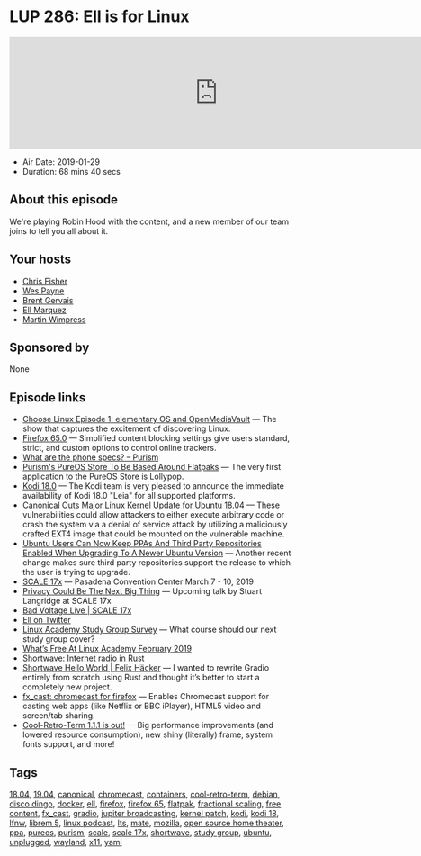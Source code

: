 # LUP 286: Ell is for Linux

<iframe src="https://player.fireside.fm/v2/RUkczH-V+cdOLScyT?theme=dark" width="740" height="200" frameborder="0" scrolling="no"></iframe>

* Air Date: 2019-01-29
* Duration: 68 mins 40 secs

## About this episode

We're playing Robin Hood with the content, and a new member of our team joins to tell you all about it.

## Your hosts
* [Chris Fisher](https://linuxunplugged.com/hosts/chrislas)
* [Wes Payne](https://linuxunplugged.com/hosts/wes)
* [Brent Gervais](https://linuxunplugged.com/guests/brentgervais)
* [Ell Marquez](https://linuxunplugged.com/guests/ell)
* [Martin Wimpress](https://linuxunplugged.com/guests/martinwimpress)

## Sponsored by

None



## Episode links

  * [Choose Linux Episode 1: elementary OS and OpenMediaVault](https://chooselinux.show/1 "Choose Linux Episode 1: elementary OS and OpenMediaVault") — The show that captures the excitement of discovering Linux.
  * [Firefox 65.0](https://www.mozilla.org/en-US/firefox/65.0/releasenotes/ "Firefox 65.0") — Simplified content blocking settings give users standard, strict, and custom options to control online trackers.
  * [What are the phone specs? – Purism](https://puri.sm/faq/what-are-the-phone-specs/ "What are the phone specs? – Purism")
  * [Purism's PureOS Store To Be Based Around Flatpaks](https://www.phoronix.com/scan.php?page=news_item&px=Purism-PureOS-Store-Flatpaks "Purism's PureOS Store To Be Based Around Flatpaks") — The very first application to the PureOS Store is Lollypop.
  * [Kodi 18.0](https://kodi.tv/article/kodi-180 "Kodi 18.0") — The Kodi team is very pleased to announce the immediate availability of Kodi 18.0 "Leia" for all supported platforms.
  * [Canonical Outs Major Linux Kernel Update for Ubuntu 18.04](https://news.softpedia.com/news/canonical-outs-major-linux-kernel-update-for-ubuntu-18-04-lts-to-patch-11-flaws-524740.shtml "Canonical Outs Major Linux Kernel Update for Ubuntu 18.04") — These vulnerabilities could allow attackers to either execute arbitrary code or crash the system via a denial of service attack by utilizing a maliciously crafted EXT4 image that could be mounted on the vulnerable machine. 
  * [Ubuntu Users Can Now Keep PPAs And Third Party Repositories Enabled When Upgrading To A Newer Ubuntu Version](https://www.linuxuprising.com/2019/01/ubuntu-users-can-now-keep-ppas-and.html "Ubuntu Users Can Now Keep PPAs And Third Party Repositories Enabled When Upgrading To A Newer Ubuntu Version") — Another recent change makes sure third party repositories support the release to which the user is trying to upgrade.
  * [SCALE 17x](https://www.socallinuxexpo.org/scale/17x "SCALE 17x") — Pasadena Convention Center March 7 - 10, 2019
  * [Privacy Could Be The Next Big Thing](https://www.socallinuxexpo.org/scale/17x/presentations/privacy-could-be-next-big-thing "Privacy Could Be The Next Big Thing") — Upcoming talk by Stuart Langridge at SCALE 17x
  * [Bad Voltage Live | SCALE 17x](https://www.socallinuxexpo.org/scale/17x/bad-voltage-live "Bad Voltage Live | SCALE 17x")
  * [Ell on Twitter](https://twitter.com/ell_o_punk?lang=en "Ell on Twitter")
  * [Linux Academy Study Group Survey](https://docs.google.com/forms/d/e/1FAIpQLSfJbyHioiRCiaBEw_aJaXSIBFHXYGbSL9YcOifSg2Atsind7w/viewform?vc=0&c=0&w=1 "Linux Academy Study Group Survey") — What course should our next study group cover?
  * [What’s Free At Linux Academy February 2019](https://linuxacademy.com/blog/linux-academy/freefebruary/ "What’s Free At Linux Academy February 2019")
  * [Shortwave: Internet radio in Rust](https://gitlab.gnome.org/World/Shortwave "Shortwave: Internet radio in Rust")
  * [Shortwave Hello World | Felix Häcker](https://blogs.gnome.org/haeckerfelix/2019/01/26/hello-world/ "Shortwave Hello World | Felix Häcker") — I wanted to rewrite Gradio entirely from scratch using Rust and thought it’s better to start a completely new project.
  * [fx_cast: chromecast for firefox](https://hensm.github.io/fx_cast/ "fx_cast: chromecast for firefox") — Enables Chromecast support for casting web apps (like Netflix or BBC iPlayer), HTML5 video and screen/tab sharing.
  * [Cool-Retro-Term 1.1.1 is out!](https://swordfishslabs.wordpress.com/2019/01/22/cool-retro-term-1-1-1-is-out/ "Cool-Retro-Term 1.1.1 is out!") — Big performance improvements (and lowered resource consumption), new shiny (literally) frame, system fonts support, and more!



## Tags

[18.04](https://linuxunplugged.com/tags/18.04), [19.04](https://linuxunplugged.com/tags/19.04), [canonical](https://linuxunplugged.com/tags/canonical), [chromecast](https://linuxunplugged.com/tags/chromecast), [containers](https://linuxunplugged.com/tags/containers), [cool-retro-term](https://linuxunplugged.com/tags/cool-retro-term), [debian](https://linuxunplugged.com/tags/debian), [disco dingo](https://linuxunplugged.com/tags/disco%20dingo), [docker](https://linuxunplugged.com/tags/docker), [ell](https://linuxunplugged.com/tags/ell), [firefox](https://linuxunplugged.com/tags/firefox), [firefox 65](https://linuxunplugged.com/tags/firefox%2065), [flatpak](https://linuxunplugged.com/tags/flatpak), [fractional scaling](https://linuxunplugged.com/tags/fractional%20scaling), [free content](https://linuxunplugged.com/tags/free%20content), [fx_cast](https://linuxunplugged.com/tags/fx_cast), [gradio](https://linuxunplugged.com/tags/gradio), [jupiter broadcasting](https://linuxunplugged.com/tags/jupiter%20broadcasting), [kernel patch](https://linuxunplugged.com/tags/kernel%20patch), [kodi](https://linuxunplugged.com/tags/kodi), [kodi 18](https://linuxunplugged.com/tags/kodi%2018), [lfnw](https://linuxunplugged.com/tags/lfnw), [librem 5](https://linuxunplugged.com/tags/librem%205), [linux podcast](https://linuxunplugged.com/tags/linux%20podcast), [lts](https://linuxunplugged.com/tags/lts), [mate](https://linuxunplugged.com/tags/mate), [mozilla](https://linuxunplugged.com/tags/mozilla), [open source home theater](https://linuxunplugged.com/tags/open%20source%20home%20theater), [ppa](https://linuxunplugged.com/tags/ppa), [pureos](https://linuxunplugged.com/tags/pureos), [purism](https://linuxunplugged.com/tags/purism), [scale](https://linuxunplugged.com/tags/scale), [scale 17x](https://linuxunplugged.com/tags/scale%2017x), [shortwave](https://linuxunplugged.com/tags/shortwave), [study group](https://linuxunplugged.com/tags/study%20group), [ubuntu](https://linuxunplugged.com/tags/ubuntu), [unplugged](https://linuxunplugged.com/tags/unplugged), [wayland](https://linuxunplugged.com/tags/wayland), [x11](https://linuxunplugged.com/tags/x11), [yaml](https://linuxunplugged.com/tags/yaml)